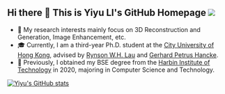 ## Hi there 👋 This is Yiyu LI's GitHub Homepage ![](https://komarev.com/ghpvc/?username=yiyulics)

- :high_brightness:  My research interests mainly focus on 3D Reconstruction and Generation, Image Enhancement, etc.
- :mortar_board:  Currently, I am a third-year Ph.D. student at the [City University of Hong Kong](https://www.cityu.edu.hk/), advised by [Rynson W.H. Lau](https://www.cs.cityu.edu.hk/~rynson/) and [Gerhard Petrus Hancke](https://scholars.cityu.edu.hk/en/persons/gerhard-petrus-hancke(9e59c8eb-ba32-4075-97f7-e44e82367742).html).
- :scroll:  Previously, I obtained my BSE degree from the [Harbin Institute of Technology](http://hit.edu.cn/) in 2020, majoring in Computer Science and Technology.

[![Yiyu's GitHub stats](https://github-readme-stats.vercel.app/api?username=yiyulics)](https://github.com/anuraghazra/github-readme-stats)



<!--
**yiyulics/yiyulics** is a ✨ _special_ ✨ repository because its `README.md` (this file) appears on your GitHub profile.

Here are some ideas to get you started:

- 🔭 I’m currently working on ...
- 🌱 I’m currently learning ...
- 👯 I’m looking to collaborate on ...
- 🤔 I’m looking for help with ...
- 💬 Ask me about ...
- 📫 How to reach me: ...
- 😄 Pronouns: ...
- ⚡ Fun fact: ...
-->

